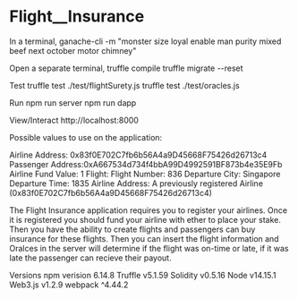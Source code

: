 # Flight__Insurance


In a terminal,
ganache-cli -m "monster size loyal enable man purity mixed beef next october motor chimney"

Open a separate terminal, 
truffle compile
truffle migrate --reset

Test
truffle test ./test/flightSurety.js
truffle test ./test/oracles.js

Run
npm run server
npm run dapp

View/Interact
http://localhost:8000

Possible values to use on the application:

Airline Address: 0x83f0E702C7fb6b56A4a9D45668F75426d26713c4
Passenger Address:0xA667534d734f4bbA99D4992591BF873b4e35E9Fb
Airline Fund Value: 1
Flight: 
  Flight Number: 836
  Departure City: Singapore
  Departure Time: 1835
  Airline Address: A previously registered Airline (0x83f0E702C7fb6b56A4a9D45668F75426d26713c4)



The Flight Insurance application requires you to register your airlines. Once it is registered you should fund your airline with ether to place your stake. Then you have the ability to create flights and passengers can buy insurance for these flights. Then you can insert the flight information and Oralces in the server will determine if the flight was on-time or late, if it was late the passenger can recieve their payout. 




Versions
npm verision 6.14.8
Truffle v5.1.59 
Solidity v0.5.16
Node v14.15.1
Web3.js v1.2.9
webpack ^4.44.2
